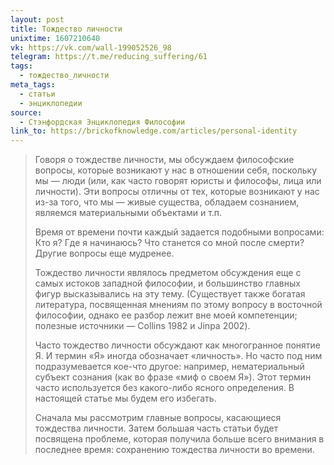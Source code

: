 ```yaml
---
layout: post
title: Тождество личности
unixtime: 1607210640
vk: https://vk.com/wall-199052526_98
telegram: https://t.me/reducing_suffering/61
tags:
  - тождество_личности
meta_tags:
  - статьи
  - энциклопедии
source:
  - Стэнфордская Энциклопедия Философии
link_to: https://brickofknowledge.com/articles/personal-identity
---
```

>Говоря о тождестве личности, мы обсуждаем философские вопросы, которые возникают у нас в отношении себя, поскольку мы — люди (или, как часто говорят юристы и философы, лица или личности). Эти вопросы отличны от тех, которые возникают у нас из-за того, что мы — живые существа, обладаем сознанием, являемся материальными объектами и т.п.
>
>Время от времени почти каждый задается подобными вопросами: Кто я? Где я начинаюсь? Что станется со мной после смерти? Другие вопросы еще мудренее. 
>
>Тождество личности являлось предметом обсуждения еще с самых истоков западной философии, и большинство главных фигур высказывались на эту тему. (Существует также богатая литература, посвященная мнениям по этому вопросу в восточной философии, однако ее разбор лежит вне моей компетенции; полезные источники — Collins 1982 и Jinpa 2002). 
>
>Часто тождество личности обсуждают как многогранное понятие Я. И термин «Я» иногда обозначает «личность». Но часто под ним подразумевается кое-что другое: например, нематериальный субъект сознания (как во фразе «миф о своем Я»). Этот термин часто используется без какого-либо ясного определения. В настоящей статье мы будем его избегать. 
>
>Сначала мы рассмотрим главные вопросы, касающиеся тождества личности. Затем большая часть статьи будет посвящена проблеме, которая получила больше всего внимания в последнее время: сохранению тождества личности во времени.